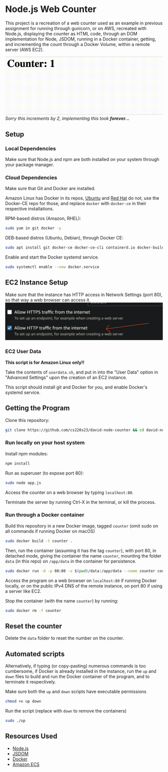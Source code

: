 # Node.js Web Counter
This project is a recreation of a web counter  used as an
example in previous assignment for running through gunicorn, or on AWS, recreated with Node.js, displaying the counter as HTML code, through an DOM implementation for Node, JSDOM, running in a Docker container, getting, and incrementing the count through a Docker Volume, within a remote server (AWS EC2).

![Sorry it increments by 2](example.gif)
*Sorry this increments by 2, implementing this took **forever...***

## Setup

### Local Dependencies
Make sure that Node.js and npm are both installed on your system through your package manager.

### Cloud Dependencies 
Make sure that Git and Docker are installed.

Amazon Linux has Docker in its repos, [Ubuntu](https://docs.docker.com/engine/install/ubuntu/) and [Red Hat](https://docs.docker.com/engine/install/rhel/) do not, use the Docker-CE repo for those, and replace `docker` with `docker-ce` in their respective installations.

RPM-based distros (Amazon, RHEL):
```bash
sudo yum in git docker -y
```

DEB-based distros (Ubuntu, Debian), through Docker CE:
```bash
sudo apt install git docker-ce docker-ce-cli containerd.io docker-buildx-plugin docker-compose-plugin
```

Enable and start the Docker systemd service.

```bash
sudo systemctl enable --now docker.service
```
## EC2 Instance Setup
Make sure that the instance has HTTP access in Network Settings (port 80), so that way a web browser can access it.
![alt text](http.png "Title")

### EC2 User Data
**This script is for Amazon Linux only!!**

Take the contents of `userdata.sh`, and put in into the "User Data" option in "Advanced Settings" upon the creation of an EC2 instance.

This script should install git and Docker for you, and enable Docker's systemd service.
## Getting the Program
Clone this repository:
``` bash
git clone https://github.com/cs220s23/david-node-counter && cd david-node-counter
```
### Run locally on your host system
Install npm modules:
```bash
npm install
```
Run as superuser (to expose port 80):
```bash
sudo node app.js
```
Access the counter on a web browser by typing `localhost:80`.

Terminate the server by running Ctrl-X in the terminal, or kill the process.
### Run through a Docker container
Build this repository in a new Docker image, tagged `counter` (omit sudo on all commands if running Docker on macOS)
``` bash
sudo docker build -t counter .
```
Then, run the container (assuming it has the tag `counter`), with port 80, in detached mode, giving the container the name `counter`, mounting the folder `data` (in this repo) on `/app/data` in the container for persistence.
```bash
sudo docker run -d -p 80:80 -v $(pwd)/data:/app/data --name counter counter
```
Access the program on a web browser on `localhost:80` if running Docker locally, or on the public IPv4 DNS of the remote instance, on port 80 if using a server like EC2.

Stop the container (with the name `counter`) by running:
```bash
sudo docker rm -f counter
```
## Reset the counter
Delete the `data` folder to reset the number on the counter.
## Automated scripts
Alternatively, if typing (or copy-pasting) numerous commands is too cumbersome, if Docker is already installed in the instance, run the `up` and `down` files to build and run the Docker container of the program, and to terminate it respectively.

Make sure both the `up` and `down` scripts have executable permissions
```bash
chmod +x up down
```

Run the script (replace with `down` to remove the containers)
```bash
sudo ./up
```

## Resources Used
- [Node.js](https://nodejs.org)
- [JSDOM](https://github.com/jsdom/jsdom)
- [Docker](https://docker.org)
- [Amazon ECS](https://aws.amazon.com/ecs/)
